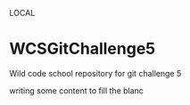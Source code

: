 LOCAL
# WCSGitChallenge5
Wild code school repository for git challenge 5

writing some content to fill the blanc
